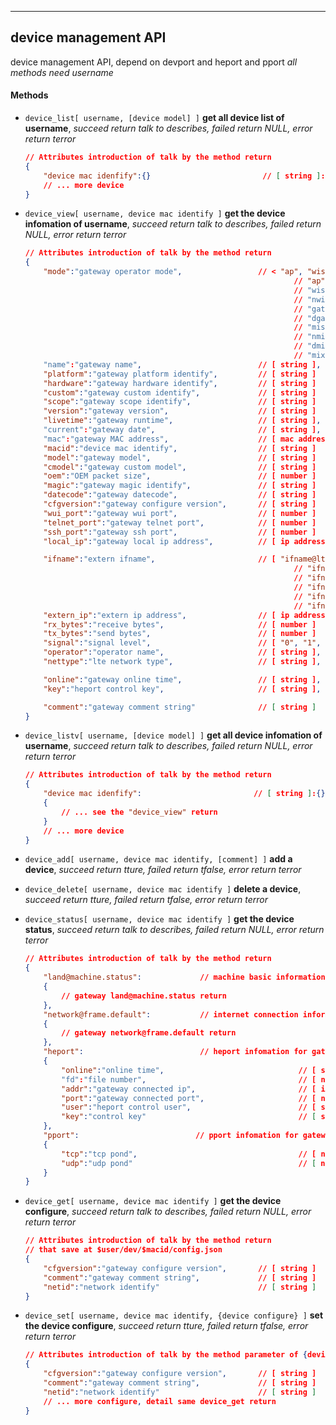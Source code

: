 
***
## device management API
device management API, depend on devport and heport and pport
*all methods need username*

#### **Methods**

+ `device_list[ username, [device model] ]` **get all device list of username**, *succeed return talk to describes, failed return NULL, error return terror*
    ```json
    // Attributes introduction of talk by the method return
    {
        "device mac idenfify":{}                         // [ string ]:{}
        // ... more device
    }
    ```

+ `device_view[ username, device mac identify ]` **get the device infomation of username**, *succeed return talk to describes, failed return NULL, error return terror*
    ```json
    // Attributes introduction of talk by the method return
    {
        "mode":"gateway operator mode",                 // < "ap", "wisp", "nwisp", "gateway", "dgateway", "misp", "nmisp", "dmisp", "mix" >
                                                                // "ap": access point
                                                                // "wisp": 2.4G Wireless Internet Service Provider connection
                                                                // "nwisp": 5.8G Wireless Internet Service Provider connection( need the board support 5.8G wirless baseband)
                                                                // "gateway": wire WAN gateway
                                                                // "dgateway": Dual wire WAN gateway
                                                                // "misp": LTE Mobile Internet Service Provider connection( need the board support LTE baseband)
                                                                // "nmisp": Next Mobile(NR/LTE) Internet Service Provider connection( need the board support NR/LTE baseband)
                                                                // "dmisp": Dual Mobile(LTE/NR) Internet Service Provider connection( need the board support two LTE/NR baseband)
                                                                // "mix": custom mix connection from multiple internet connection
        "name":"gateway name",                          // [ string ], The name cannot contain spaces
        "platform":"gateway platform identify",         // [ string ]
        "hardware":"gateway hardware identify",         // [ string ]
        "custom":"gateway custom identify",             // [ string ]
        "scope":"gateway scope identify",               // [ string ]
        "version":"gateway version",                    // [ string ]
        "livetime":"gateway runtime",                   // [ string ], HH:MM:SS:Day
        "current":"gateway date",                       // [ string ], HH:MM:SS:MM:DD:YYYY
        "mac":"gateway MAC address",                    // [ mac address ]
        "macid":"device mac identify",                  // [ string ]
        "model":"gateway model",                        // [ string ]
        "cmodel":"gateway custom model",                // [ string ]
        "oem":"OEM packet size",                        // [ number ]
        "magic":"gateway magic identify",               // [ string ]
        "datecode":"gateway datecode",                  // [ string ]
        "cfgversion":"gateway configure version",       // [ string ]
        "wui_port":"gateway wui port",                  // [ number ]
        "telnet_port":"gateway telnet port",            // [ number ]
        "ssh_port":"gateway ssh port",                  // [ number ]
        "local_ip":"gateway local ip address",          // [ ip address ]

        "ifname":"extern ifname",                       // [ "ifname@lte", "ifname@lte2", "ifname@wan", "ifname@wisp", "ifname@wisp2", "ifname@lan" ]
                                                                // "ifname@lte" for LTE
                                                                // "ifname@lte2" for LTE2 or LTE/NR
                                                                // "ifname@wan" for WAN
                                                                // "ifname@wisp" for 2.4G WISP
                                                                // "ifname@wisp2" for 5.8G WISP
        "extern_ip":"extern ip address",                // [ ip address ]
        "rx_bytes":"receive bytes",                     // [ number ]
        "tx_bytes":"send bytes",                        // [ number ]
        "signal":"signal level",                        // [ "0", "1", "2", "3", "4" ], exist when "ifname" be "ifname@lte" or "ifname@lte2" or "ifname@wisp" or "ifname@wisp2"
        "operator":"operator name",                     // [ string ], exist when "ifname" be "ifname@lte" or "ifname@lte2" or "ifname@wisp" or "ifname@wisp2"
        "nettype":"lte network type",                   // [ string ], exist when "ifname" be "ifname@lte" or "ifname@lte2"

        "online":"gateway online time",                 // [ string ], HH:MM:SS:Day, exist when online
        "key":"heport control key",                     // [ string ], exist when online on heport

        "comment":"gateway comment string"              // [ string ]
    }
    ```

+ `device_listv[ username, [device model] ]` **get all device infomation of username**, *succeed return talk to describes, failed return NULL, error return terror*
    ```json
    // Attributes introduction of talk by the method return
    {
        "device mac idenfify":                         // [ string ]:{}
        {
            // ... see the "device_view" return
        }
        // ... more device
    }
    ```



+ `device_add[ username, device mac identify, [comment] ]` **add a device**, *succeed return tture, failed return tfalse, error return terror*

+ `device_delete[ username, device mac identify ]` **delete a device**, *succeed return tture, failed return tfalse, error return terror*



+ `device_status[ username, device mac identify ]` **get the device status**, *succeed return talk to describes, failed return NULL, error return terror*
    ```json
    // Attributes introduction of talk by the method return
    {
        "land@machine.status":             // machine basic information for gateway
        {
            // gateway land@machine.status return
        },
        "network@frame.default":           // internet connection information for gateway
        {
            // gateway network@frame.default return
        },
        "heport":                          // heport infomation for gateway
        {
            "online":"online time",                              // [ string ], HH:MM:SS:Day
            "fd":"file number",                                  // [ number ]
            "addr":"gateway connected ip",                       // [ ip address ]
            "port":"gateway connected port",                     // [ number ]
            "user":"heport control user",                        // [ string ]            
            "key":"control key"                                  // [ string ]
        },
        "pport":                          // pport infomation for gateway
        {
            "tcp":"tcp pond",                                    // [ number ]
            "udp":"udp pond"                                     // [ number ]
        }
    }
    ```



+ `device_get[ username, device mac identify ]` **get the device configure**, *succeed return talk to describes, failed return NULL, error return terror*
    ```json
    // Attributes introduction of talk by the method return
    // that save at $user/dev/$macid/config.json
    {
        "cfgversion":"gateway configure version",       // [ string ]
        "comment":"gateway comment string",             // [ string ]
        "netid":"network identify"                      // [ string ]
    }
    ```

+ `device_set[ username, device mac identify, {device configure} ]` **set the device configure**, *succeed return tture, failed return tfalse, error return terror*
    ```json
    // Attributes introduction of talk by the method parameter of {device configure}
    {
        "cfgversion":"gateway configure version",       // [ string ]
        "comment":"gateway comment string",             // [ string ]
        "netid":"network identify"                      // [ string ]
        // ... more configure, detail same device_get return
    }
    ```


